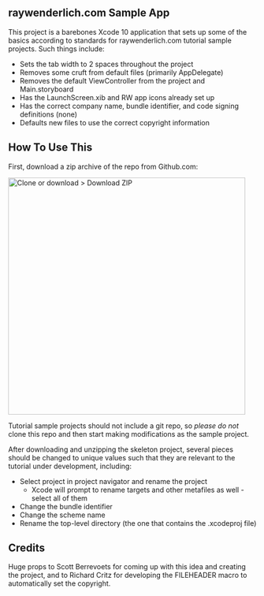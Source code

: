 raywenderlich.com Sample App
---
This project is a barebones Xcode 10 application that sets up some of the basics according to standards for raywenderlich.com tutorial sample projects. Such things include:

- Sets the tab width to 2 spaces throughout the project
- Removes some cruft from default files (primarily AppDelegate)
- Removes the default ViewController from the project and Main.storyboard
- Has the LaunchScreen.xib and RW app icons already set up
- Has the correct company name, bundle identifier, and code signing definitions (none)
- Defaults new files to use the correct copyright information

## How To Use This
First, download a zip archive of the repo from Github.com:

<img width="481" alt="Clone or download > Download ZIP" src="https://user-images.githubusercontent.com/482871/47620993-f3a8e480-dae8-11e8-883a-a41456bd4672.png">

Tutorial sample projects should not include a git repo, so *please do not* clone this repo and then start making modifications as the sample project.

After downloading and unzipping the skeleton project, several pieces should be changed to unique values such that they are relevant to the tutorial under development, including:

- Select project in project navigator and rename the project
	- Xcode will prompt to rename targets and other metafiles as well - select all of them
- Change the bundle identifier
- Change the scheme name
- Rename the top-level directory (the one that contains the .xcodeproj file)

## Credits
Huge props to Scott Berrevoets for coming up with this idea and creating the project, and to Richard Critz for developing the FILEHEADER macro to automatically set the copyright.
